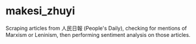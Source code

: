 # makesi_zhuyi
Scraping articles from 人民日報 (People's Daily), checking for mentions of Marxism or Leninism, then performing sentiment analysis on those articles.

